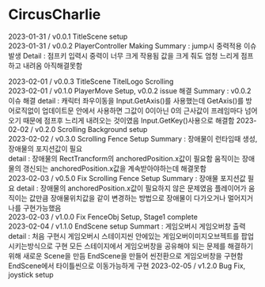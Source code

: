 # CircusCharlie

2023-01-31 / v0.0.1 TitleScene setup    
2023-01-31 / v0.0.2 PlayerController Making
            Summary : jump시 중력적용 이슈발생
            Detail : 점프키 입력시 중력이 너무 크게 작용됨 값을 크게 줘도 엄청 느리게 점프하고 내려옴
            아직해결못함

2023-02-01 / v0.0.3 TitleScene TitelLogo Scrolling     
2023-02-01 / v0.1.0 PlayerMove Setup, v0.0.2 issue 해결
            Summary : v0.0.2 이슈 해결
            detail : 캐릭터 좌우이동을 Input.GetAxis()를 사용했는데
                    GetAxis()를 방어로직없이 업데이트문 안에서 사용하면
                    그값이 0이아닌 0의 근사값이 프레임마다 넘어오기 때문에
                    점프후 느리게 내려오는 것이였음
                    Input.GetKey()사용으로 해결함
2023-02-02 / v0.2.0 Scrolling Background setup    
2023-02-02 / v0.3.0 Scrolling Fence Setup
                Summary : 장애물이 런타임때 생성, 장애물의 포지션값이 필요     
                detail : 장애물의 RectTrancform의 anchoredPosition.x값이 필요함
                        움직이는 장애물의 갱신되는 anchoredPosition.x값을 계속받아야하는데 해결못함    
2023-02-03 / v0.5.0 Fix Scrolling Fence Setup
                Summary : 장애물 포지션값 필요
                detail : 장애물의 anchoredPosition.x값이 필요하지 않은 문제였음
                         플레이어가 움직이는 값만큼 장애물위치값을 같이 변경하는 방법으로
                         장애물이 다가오거나 멀어지거나를 구현가능했음     
2023-02-03 / v1.0.0 Fix FenceObj Setup, Stage1 complete    
2023-02-04 / v1.1.0 EndScene setup
                Summart : 게임오버시 게임오버창 출력
                detail : 처음 구현시 게임오버시 스테이지씬 안에있는 게임오버이미지오브젝트를 팝업시키는방식으로 구현
                         모든 스테이지에서 게임오버창을 공유해야 되는 문제를 해결하기 위해 새로운 Scene을 만듬
                         EndScene을 만들어 씬전환으로 게임오버창을 구현함 EndScene에서 타이틀씬으로 이동가능하게 구현
2023-02-05 / v1.2.0 Bug Fix, joystick setup
                         
                        